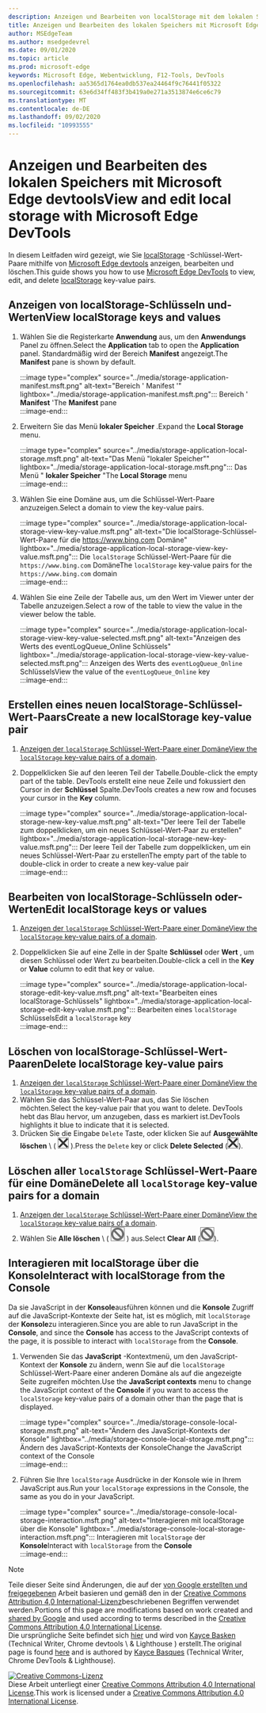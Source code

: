 ```yaml
---
description: Anzeigen und Bearbeiten von localStorage mit dem lokalen Speicherbereich und der Konsole
title: Anzeigen und Bearbeiten des lokalen Speichers mit Microsoft Edge devtools
author: MSEdgeTeam
ms.author: msedgedevrel
ms.date: 09/01/2020
ms.topic: article
ms.prod: microsoft-edge
keywords: Microsoft Edge, Webentwicklung, F12-Tools, DevTools
ms.openlocfilehash: aa5365d1764ea0db537ea24464f9c76441f05322
ms.sourcegitcommit: 63e6d34ff483f3b419a0e271a3513874e6ce6c79
ms.translationtype: MT
ms.contentlocale: de-DE
ms.lasthandoff: 09/02/2020
ms.locfileid: "10993555"
---
```

<!-- Copyright Kayce Basques 

   Licensed under the Apache License, Version 2.0 (the "License");
   you may not use this file except in compliance with the License.
   You may obtain a copy of the License at

       https://www.apache.org/licenses/LICENSE-2.0

   Unless required by applicable law or agreed to in writing, software
   distributed under the License is distributed on an "AS IS" BASIS,
   WITHOUT WARRANTIES OR CONDITIONS OF ANY KIND, either express or implied.
   See the License for the specific language governing permissions and
   limitations under the License.  -->  





# <span data-ttu-id="ac804-104">Anzeigen und Bearbeiten des lokalen Speichers mit Microsoft Edge devtools</span><span class="sxs-lookup"><span data-stu-id="ac804-104">View and edit local storage with Microsoft Edge DevTools</span></span>   



<span data-ttu-id="ac804-105">In diesem Leitfaden wird gezeigt, wie Sie [localStorage][MDNWindowsLocalStorage] -Schlüssel-Wert-Paare mithilfe von [Microsoft Edge devtools][MicrosoftEdgeDevTools] anzeigen, bearbeiten und löschen.</span><span class="sxs-lookup"><span data-stu-id="ac804-105">This guide shows you how to use [Microsoft Edge DevTools][MicrosoftEdgeDevTools] to view, edit, and delete [localStorage][MDNWindowsLocalStorage] key-value pairs.</span></span>  

## <span data-ttu-id="ac804-106">Anzeigen von localStorage-Schlüsseln und-Werten</span><span class="sxs-lookup"><span data-stu-id="ac804-106">View localStorage keys and values</span></span>   

1.  <span data-ttu-id="ac804-107">Wählen Sie die Registerkarte **Anwendung** aus, um den **Anwendungs** Panel zu öffnen.</span><span class="sxs-lookup"><span data-stu-id="ac804-107">Select the **Application** tab to open the **Application** panel.</span></span>  <span data-ttu-id="ac804-108">Standardmäßig wird der Bereich **Manifest** angezeigt.</span><span class="sxs-lookup"><span data-stu-id="ac804-108">The **Manifest** pane is shown by default.</span></span>  
    
    :::image type="complex" source="../media/storage-application-manifest.msft.png" alt-text="Bereich ' Manifest '" lightbox="../media/storage-application-manifest.msft.png":::
       <span data-ttu-id="ac804-110">Bereich ' **Manifest** '</span><span class="sxs-lookup"><span data-stu-id="ac804-110">The **Manifest** pane</span></span>  
    :::image-end:::  
    
1.  <span data-ttu-id="ac804-111">Erweitern Sie das Menü **lokaler Speicher** .</span><span class="sxs-lookup"><span data-stu-id="ac804-111">Expand the **Local Storage** menu.</span></span>  
    
    :::image type="complex" source="../media/storage-application-local-storage.msft.png" alt-text="Das Menü "lokaler Speicher"" lightbox="../media/storage-application-local-storage.msft.png":::
       <span data-ttu-id="ac804-113">Das Menü " **lokaler Speicher** "</span><span class="sxs-lookup"><span data-stu-id="ac804-113">The **Local Storage** menu</span></span>  
    :::image-end:::  
    
1.  <span data-ttu-id="ac804-114">Wählen Sie eine Domäne aus, um die Schlüssel-Wert-Paare anzuzeigen.</span><span class="sxs-lookup"><span data-stu-id="ac804-114">Select a domain to view the key-value pairs.</span></span>  
    
    :::image type="complex" source="../media/storage-application-local-storage-view-key-value.msft.png" alt-text="Die localStorage-Schlüssel-Wert-Paare für die https://www.bing.com Domäne" lightbox="../media/storage-application-local-storage-view-key-value.msft.png":::
       <span data-ttu-id="ac804-116">Die `localStorage` Schlüssel-Wert-Paare für die `https://www.bing.com` Domäne</span><span class="sxs-lookup"><span data-stu-id="ac804-116">The `localStorage` key-value pairs for the `https://www.bing.com` domain</span></span>  
    :::image-end:::  
    
1.  <span data-ttu-id="ac804-117">Wählen Sie eine Zeile der Tabelle aus, um den Wert im Viewer unter der Tabelle anzuzeigen.</span><span class="sxs-lookup"><span data-stu-id="ac804-117">Select a row of the table to view the value in the viewer below the table.</span></span>  
    
    :::image type="complex" source="../media/storage-application-local-storage-view-key-value-selected.msft.png" alt-text="Anzeigen des Werts des eventLogQueue_Online Schlüssels" lightbox="../media/storage-application-local-storage-view-key-value-selected.msft.png":::
       <span data-ttu-id="ac804-119">Anzeigen des Werts des `eventLogQueue_Online` Schlüssels</span><span class="sxs-lookup"><span data-stu-id="ac804-119">View the value of the `eventLogQueue_Online` key</span></span>  
    :::image-end:::  
    
## <span data-ttu-id="ac804-120">Erstellen eines neuen localStorage-Schlüssel-Wert-Paars</span><span class="sxs-lookup"><span data-stu-id="ac804-120">Create a new localStorage key-value pair</span></span>   

1.  <span data-ttu-id="ac804-121">[Anzeigen der `localStorage` Schlüssel-Wert-Paare einer Domäne](#view-localstorage-keys-and-values)</span><span class="sxs-lookup"><span data-stu-id="ac804-121">[View the `localStorage` key-value pairs of a domain](#view-localstorage-keys-and-values).</span></span>  
1.  <span data-ttu-id="ac804-122">Doppelklicken Sie auf den leeren Teil der Tabelle.</span><span class="sxs-lookup"><span data-stu-id="ac804-122">Double-click the empty part of the table.</span></span>  <span data-ttu-id="ac804-123">DevTools erstellt eine neue Zeile und fokussiert den Cursor in der **Schlüssel** Spalte.</span><span class="sxs-lookup"><span data-stu-id="ac804-123">DevTools creates a new row and focuses your cursor in the **Key** column.</span></span>  
    
    :::image type="complex" source="../media/storage-application-local-storage-new-key-value.msft.png" alt-text="Der leere Teil der Tabelle zum doppelklicken, um ein neues Schlüssel-Wert-Paar zu erstellen" lightbox="../media/storage-application-local-storage-new-key-value.msft.png":::
       <span data-ttu-id="ac804-125">Der leere Teil der Tabelle zum doppelklicken, um ein neues Schlüssel-Wert-Paar zu erstellen</span><span class="sxs-lookup"><span data-stu-id="ac804-125">The empty part of the table to double-click in order to create a new key-value pair</span></span>  
    :::image-end:::  
    
## <span data-ttu-id="ac804-126">Bearbeiten von localStorage-Schlüsseln oder-Werten</span><span class="sxs-lookup"><span data-stu-id="ac804-126">Edit localStorage keys or values</span></span>   

1.  <span data-ttu-id="ac804-127">[Anzeigen der `localStorage` Schlüssel-Wert-Paare einer Domäne](#view-localstorage-keys-and-values)</span><span class="sxs-lookup"><span data-stu-id="ac804-127">[View the `localStorage` key-value pairs of a domain](#view-localstorage-keys-and-values).</span></span>  
1.  <span data-ttu-id="ac804-128">Doppelklicken Sie auf eine Zelle in der Spalte **Schlüssel** oder **Wert** , um diesen Schlüssel oder Wert zu bearbeiten.</span><span class="sxs-lookup"><span data-stu-id="ac804-128">Double-click a cell in the **Key** or **Value** column to edit that key or value.</span></span>  
    
    :::image type="complex" source="../media/storage-application-local-storage-edit-key-value.msft.png" alt-text="Bearbeiten eines localStorage-Schlüssels" lightbox="../media/storage-application-local-storage-edit-key-value.msft.png":::
       <span data-ttu-id="ac804-130">Bearbeiten eines `localStorage` Schlüssels</span><span class="sxs-lookup"><span data-stu-id="ac804-130">Edit a `localStorage` key</span></span>  
    :::image-end:::  
    
## <span data-ttu-id="ac804-131">Löschen von localStorage-Schlüssel-Wert-Paaren</span><span class="sxs-lookup"><span data-stu-id="ac804-131">Delete localStorage key-value pairs</span></span>   

1.  <span data-ttu-id="ac804-132">[Anzeigen der `localStorage` Schlüssel-Wert-Paare einer Domäne](#view-localstorage-keys-and-values)</span><span class="sxs-lookup"><span data-stu-id="ac804-132">[View the `localStorage` key-value pairs of a domain](#view-localstorage-keys-and-values).</span></span>  
1.  <span data-ttu-id="ac804-133">Wählen Sie das Schlüssel-Wert-Paar aus, das Sie löschen möchten.</span><span class="sxs-lookup"><span data-stu-id="ac804-133">Select the key-value pair that you want to delete.</span></span>  <span data-ttu-id="ac804-134">DevTools hebt das Blau hervor, um anzugeben, dass es markiert ist.</span><span class="sxs-lookup"><span data-stu-id="ac804-134">DevTools highlights it blue to indicate that it is selected.</span></span>  
1.  <span data-ttu-id="ac804-135">Drücken Sie die Eingabe `Delete` Taste, oder klicken Sie auf **Ausgewählte löschen** \ ( ![ Auswahl löschen ][ImageDeleteIcon] \).</span><span class="sxs-lookup"><span data-stu-id="ac804-135">Press the `Delete` key or click **Delete Selected** \(![Delete Selected][ImageDeleteIcon]\).</span></span>  
    
## <span data-ttu-id="ac804-136">Löschen aller `localStorage` Schlüssel-Wert-Paare für eine Domäne</span><span class="sxs-lookup"><span data-stu-id="ac804-136">Delete all `localStorage` key-value pairs for a domain</span></span>   

1.  <span data-ttu-id="ac804-137">[Anzeigen der `localStorage` Schlüssel-Wert-Paare einer Domäne](#view-localstorage-keys-and-values)</span><span class="sxs-lookup"><span data-stu-id="ac804-137">[View the `localStorage` key-value pairs of a domain](#view-localstorage-keys-and-values).</span></span>  
1.  <span data-ttu-id="ac804-138">Wählen Sie **Alle löschen** \ ( ![ Alle löschen ][ImageClearIcon] \) aus.</span><span class="sxs-lookup"><span data-stu-id="ac804-138">Select **Clear All** \(![Clear All][ImageClearIcon]\).</span></span>  
    
## <span data-ttu-id="ac804-139">Interagieren mit localStorage über die Konsole</span><span class="sxs-lookup"><span data-stu-id="ac804-139">Interact with localStorage from the Console</span></span>   

<span data-ttu-id="ac804-140">Da sie JavaScript in der **Konsole**ausführen können und die **Konsole** Zugriff auf die JavaScript-Kontexte der Seite hat, ist es möglich, mit `localStorage` der **Konsole**zu interagieren.</span><span class="sxs-lookup"><span data-stu-id="ac804-140">Since you are able to run JavaScript in the **Console**, and since the **Console** has access to the JavaScript contexts of the page, it is possible to interact with `localStorage` from the **Console**.</span></span>  

1.  <span data-ttu-id="ac804-141">Verwenden Sie das **JavaScript** -Kontextmenü, um den JavaScript-Kontext der **Konsole** zu ändern, wenn Sie auf die `localStorage` Schlüssel-Wert-Paare einer anderen Domäne als auf die angezeigte Seite zugreifen möchten.</span><span class="sxs-lookup"><span data-stu-id="ac804-141">Use the **JavaScript contexts** menu to change the JavaScript context of the **Console** if you want to access the `localStorage` key-value pairs of a domain other than the page that is displayed.</span></span>  
    
    :::image type="complex" source="../media/storage-console-local-storage.msft.png" alt-text="Ändern des JavaScript-Kontexts der Konsole" lightbox="../media/storage-console-local-storage.msft.png":::
       <span data-ttu-id="ac804-143">Ändern des JavaScript-Kontexts der Konsole</span><span class="sxs-lookup"><span data-stu-id="ac804-143">Change the JavaScript context of the Console</span></span>  
    :::image-end:::  
    
1.  <span data-ttu-id="ac804-144">Führen Sie Ihre `localStorage` Ausdrücke in der Konsole wie in Ihrem JavaScript aus.</span><span class="sxs-lookup"><span data-stu-id="ac804-144">Run your `localStorage` expressions in the Console, the same as you do in your JavaScript.</span></span>  
    
    :::image type="complex" source="../media/storage-console-local-storage-interaction.msft.png" alt-text="Interagieren mit localStorage über die Konsole" lightbox="../media/storage-console-local-storage-interaction.msft.png":::
       <span data-ttu-id="ac804-146">Interagieren mit `localStorage` der **Konsole**</span><span class="sxs-lookup"><span data-stu-id="ac804-146">Interact with `localStorage` from the **Console**</span></span>  
    :::image-end:::  
    
<!--  
 


-->  

<!-- image links -->  

[ImageClearIcon]: ../media/clear-icon.msft.png  
[ImageDeleteIcon]: ../media/delete-icon.msft.png  

<!-- links -->  

[MicrosoftEdgeDevTools]: ../../devtools-guide-chromium.md "Microsoft Edge (Chrom)-Entwicklertools | Microsoft docs"  

[MDNWindowsLocalStorage]: https://developer.mozilla.org/docs/Web/API/Window/localStorage "Window. localStorage | MDN"  

> [!NOTE]
> <span data-ttu-id="ac804-149">Teile dieser Seite sind Änderungen, die auf der [von Google erstellten und freigegebenen][GoogleSitePolicies] Arbeit basieren und gemäß den in der [Creative Commons Attribution 4,0 International-Lizenz][CCA4IL]beschriebenen Begriffen verwendet werden.</span><span class="sxs-lookup"><span data-stu-id="ac804-149">Portions of this page are modifications based on work created and [shared by Google][GoogleSitePolicies] and used according to terms described in the [Creative Commons Attribution 4.0 International License][CCA4IL].</span></span>  
> <span data-ttu-id="ac804-150">Die ursprüngliche Seite befindet sich [hier](https://developers.google.com/web/tools/chrome-devtools/storage/localstorage) und wird von [Kayce Basken][KayceBasques] (Technical Writer, Chrome devtools \ & Lighthouse \) erstellt.</span><span class="sxs-lookup"><span data-stu-id="ac804-150">The original page is found [here](https://developers.google.com/web/tools/chrome-devtools/storage/localstorage) and is authored by [Kayce Basques][KayceBasques] \(Technical Writer, Chrome DevTools \& Lighthouse\).</span></span>  

[![Creative Commons-Lizenz][CCby4Image]][CCA4IL]  
<span data-ttu-id="ac804-152">Diese Arbeit unterliegt einer [Creative Commons Attribution 4.0 International License][CCA4IL].</span><span class="sxs-lookup"><span data-stu-id="ac804-152">This work is licensed under a [Creative Commons Attribution 4.0 International License][CCA4IL].</span></span>  

[CCA4IL]: https://creativecommons.org/licenses/by/4.0  
[CCby4Image]: https://i.creativecommons.org/l/by/4.0/88x31.png  
[GoogleSitePolicies]: https://developers.google.com/terms/site-policies  
[KayceBasques]: https://developers.google.com/web/resources/contributors/kaycebasques  

